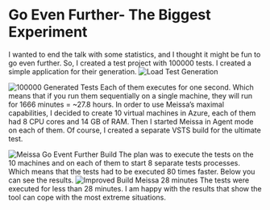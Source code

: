 # Go Even Further- The Biggest Experiment #
I wanted to end the talk with some statistics, and I thought it might be fun to go even further. So, I created a test project with 100000 tests. I created a simple application for their generation.
![Load Test Generation](https://i.imgur.com/MHGAf9b.png)

![100000 Generated Tests](https://i.imgur.com/c3k3W1O.png)
Each of them executes for one second. Which means that if you run them sequentially on a single machine, they will run for 1666 minutes = ~27.8 hours. 
In order to use Meissa’s maximal capabilities, I decided to create 10 virtual machines in Azure, each of them had 8 CPU cores and 14 GB of RAM. Then I started Meissa in Agent mode on each of them. 
Of course, I created a separate VSTS build for the ultimate test.

![Meissa Go Event Further Build](https://i.imgur.com/X79nmu8.png)
The plan was to execute the tests on the 10 machines and on each of them to start 8 separate tests processes. Which means that the tests had to be executed 80 times faster.
Below you can see the results.
![Improved Build Meissa 28 minutes](https://i.imgur.com/995Cz36.png)
The tests were executed for less than 28 minutes. I am happy with the results that show the tool can cope with the most extreme situations. 